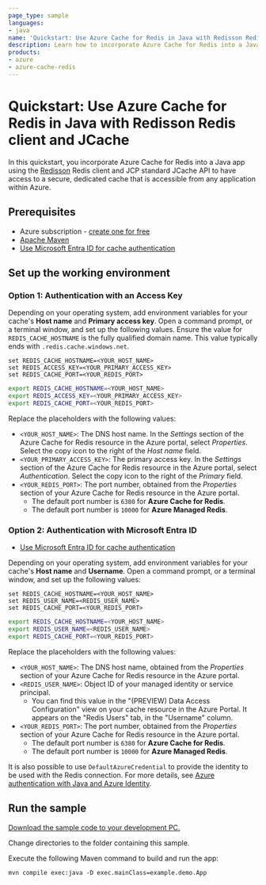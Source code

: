 ```yaml
---
page_type: sample
languages:
- java
name: 'Quickstart: Use Azure Cache for Redis in Java with Redisson Redis client and JCache'
description: Learn how to incorporate Azure Cache for Redis into a Java app using the Redisson Redis client and JCache.
products:
- azure
- azure-cache-redis
---
```

# Quickstart: Use Azure Cache for Redis in Java with Redisson Redis client and JCache

In this quickstart, you incorporate Azure Cache for Redis into a Java app using the [Redisson](https://redisson.org/) Redis client and JCP standard JCache API to have access to a secure, dedicated cache that is accessible from any application within Azure.

## Prerequisites

- Azure subscription - [create one for free](https://azure.microsoft.com/free/)
- [Apache Maven](https://maven.apache.org/download.cgi)
- [Use Microsoft Entra ID for cache authentication](https://learn.microsoft.com/azure/azure-cache-for-redis/cache-azure-active-directory-for-authentication)


## Set up the working environment

### Option 1: Authentication with an Access Key

Depending on your operating system, add environment variables for your cache's **Host name** and **Primary access key**. Open a command prompt, or a terminal window, and set up the following values. Ensure the value for `REDIS_CACHE_HOSTNAME` is the fully qualified domain name. This value typically ends with `.redis.cache.windows.net`.

```CMD
set REDIS_CACHE_HOSTNAME=<YOUR_HOST_NAME>
set REDIS_ACCESS_KEY=<YOUR_PRIMARY_ACCESS_KEY>
set REDIS_CACHE_PORT=<YOUR_REDIS_PORT>
```

```bash
export REDIS_CACHE_HOSTNAME=<YOUR_HOST_NAME>
export REDIS_ACCESS_KEY=<YOUR_PRIMARY_ACCESS_KEY>
export REDIS_CACHE_PORT=<YOUR_REDIS_PORT>
```

Replace the placeholders with the following values:

- `<YOUR_HOST_NAME>`: The DNS host name. In the *Settings* section of the Azure Cache for Redis resource in the Azure portal, select *Properties*. Select the copy icon to the right of the *Host name* field.
- `<YOUR_PRIMARY_ACCESS_KEY>`: The primary access key. In the *Settings* section of the Azure Cache for Redis resource in the Azure portal, select *Authentication*. Select the copy icon to the right of the *Primary* field.
- `<YOUR_REDIS_PORT>`: The port number, obtained from the *Properties* section of your Azure Cache for Redis resource in the Azure portal.
  - The default port number is `6380` for **Azure Cache for Redis**.
  - The default port number is `10000` for **Azure Managed Redis**.

### Option 2: Authentication with Microsoft Entra ID

- [Use Microsoft Entra ID for cache authentication](https://learn.microsoft.com/azure/azure-cache-for-redis/cache-azure-active-directory-for-authentication)

Depending on your operating system, add environment variables for your cache's **Host name** and **Username**. Open a command prompt, or a terminal window, and set up the following values:

```CMD
set REDIS_CACHE_HOSTNAME=<YOUR_HOST_NAME>
set REDIS_USER_NAME=<REDIS_USER_NAME>
set REDIS_CACHE_PORT=<YOUR_REDIS_PORT>
```

```bash
export REDIS_CACHE_HOSTNAME=<YOUR_HOST_NAME>
export REDIS_USER_NAME=<REDIS_USER_NAME>
export REDIS_CACHE_PORT=<YOUR_REDIS_PORT>
```

Replace the placeholders with the following values:

- `<YOUR_HOST_NAME>`: The DNS host name, obtained from the *Properties* section of your Azure Cache for Redis resource in the Azure portal.
- `<REDIS_USER_NAME>`: Object ID of your managed identity or service principal.
  - You can find this value in the "(PREVIEW) Data Access Configuration" view on your cache resource in the Azure Portal. It appears on the "Redis Users" tab, in the "Username" column.
- `<YOUR_REDIS_PORT>`: The port number, obtained from the *Properties* section of your Azure Cache for Redis resource in the Azure portal.
  - The default port number is `6380` for **Azure Cache for Redis**.
  - The default port number is `10000` for **Azure Managed Redis**.


It is also possible to use `DefaultAzureCredential` to provide the identity to be used with the Redis connection. For more details, see [Azure authentication with Java and Azure Identity](https://learn.microsoft.com/en-us/azure/developer/java/sdk/identity).


## Run the sample

[Download the sample code to your development PC.](/README.md#get-the-samples)

Change directories to the folder containing this sample.

Execute the following Maven command to build and run the app:

```CMD
mvn compile exec:java -D exec.mainClass=example.demo.App
```
